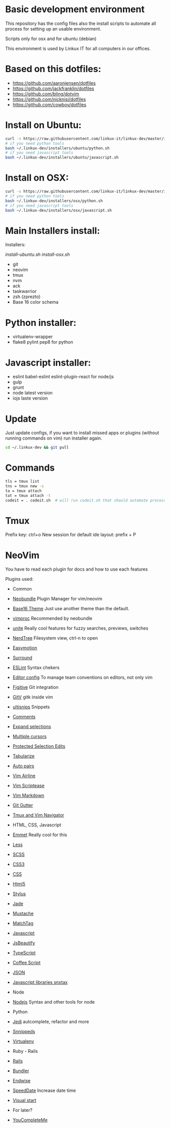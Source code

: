 # Basic development environment

This repository has the config files also the install scripts
to automate all process for setting up an usable environment.

Scripts only for osx and for ubuntu (debian)

This environment is used by Linkux IT for all computers in our 
offices.

Based on this dotfiles:
=======================

  - https://github.com/aaronjensen/dotfiles
  - https://github.com/jackfranklin/dotfiles
  - https://github.com/bling/dotvim
  - https://github.com/nicknisi/dotfiles
  - https://github.com/cowboy/dotfiles

Install on Ubuntu:
=================

```bash
curl -s https://raw.githubusercontent.com/linkux-it/linkux-dev/master/install-ubuntu.sh | bash
# if you need python tools
bash ~/.linkux-dev/installers/ubuntu/python.sh
# if you need javascript tools
bash ~/.linkux-dev/installers/ubuntu/javascript.sh
```

Install on OSX:
=================

```bash
curl -s https://raw.githubusercontent.com/linkux-it/linkux-dev/master/install-osx.sh | bash
# if you need python tools
bash ~/.linkux-dev/installers/osx/python.sh
# if you need javascript tools
bash ~/.linkux-dev/installers/osx/javascript.sh
```

Main Installers install:
=======================

Installers: 

*install-ubuntu.sh*
*install-osx.sh*

* git
* neovim
* tmux
* nvm
* ack
* taskwarrior
* zsh (zprezto)
* Base 16 color schema

Python installer:
================

* virtualenv-wrapper
* flake8 pylint pep8 for python

Javascript installer:
====================

* eslint babel-eslint eslint-plugin-react for node/js
* gulp
* grunt
* node latest version
* iojs laste version

Update
======

Just update configs, if you want to install missed apps or plugins (without running
commands on vim) run installer again.

```bash
cd ~/.linkux-dev && git pull
```

Commands
========

```bash
tls = tmux list
tns = tmux new -s
ta = tmux attach
tat = tmux attach -t
codeit = . codeit.sh  # will run codeit.sh that should automate processes to start a coding
```

Tmux
====

Prefix key: ctrl+o
New session for default ide layout: prefix + P

NeoVim
===

You have to read each plugin for docs and how to use each features

Plugins used:
 - Common
  - [Neobundle](https://github.com/Shougo/neobundle.vim) Plugin Manager for vim/neovim
  - [Base16 Theme](https://github.com/chriskempson/base16-vim) Just use another theme than the default.
  - [vimproc](https://github.com/Shougo/vimproc.vim) Recommended by neobundle
  - [unite](https://github.com/Shougo/unite.vim) Really cool features for fuzzy searches, previews, switches
  - [NerdTree](https://github.com/scrooloose/nerdtree) Filesystem view, ctrl-n to open
  - [Easymotion](https://github.com/Lokaltog/vim-easymotion)
  - [Surround](https://github.com/tpope/vim-surround)
  - [ESLint](https://github.com/scrooloose/syntastic/tree/master/syntax_checkers)  Syntax chekers
  - [Editor config](https://github.com/editorconfig/editorconfig-vim) To manage team conventions on editors, not only vim
  - [Figitive](https://github.com/tpope/vim-fugitive) Git integration
  - [GitV](https://github.com/gregsexton/gitv) gitk inside vim
  - [ultisnips](https://github.com/SirVer/ultisnips) Snippets
  - [Comments](https://github.com/tomtom/tcomment_vim)
  - [Expand selections](https://github.com/terryma/vim-expand-region)
  - [Multiple cursors](https://github.com/terryma/vim-multiple-cursors)
  - [Protected Selection Edits](https://github.com/chrisbra/NrrwRgn)
  - [Tabularize](https://github.com/godlygeek/tabular)
  - [Auto pairs](https://github.com/jiangmiao/auto-pairs)
  - [Vim Airline](https://github.com/bling/vim-airline)
  - [Vim Scriptease](https://github.com/tpope/vim-scriptease)
  - [Vim Markdown](https://github.com/tpope/vim-markdown)
  - [Git Gutter](https://github.com/airblade/vim-gitgutter)
  - [Tmux and Vim Navigator](christoomey/vim-tmux-navigator)

 - HTML, CSS, Javascript
  - [Emmet](https://github.com/mattn/emmet-vim) Really cool for this
  - [Less](https://github.com/groenewege/vim-less)
  - [SCSS](https://github.com/cakebaker/scss-syntax.vim)
  - [CSS3](https://github.com/hail2u/vim-css3-syntax)
  - [CSS](https://github.com/ap/vim-css-color)
  - [Html5](https://github.com/othree/html5.vim)
  - [Stylus](https://github.com/wavded/vim-stylus)
  - [Jade](https://github.com/digitaltoad/vim-jade)
  - [Mustache](https://github.com/juvenn/mustache.vim)
  - [MatchTag](https://github.com/gregsexton/MatchTag)
  - [Javascript](https://github.com/pangloss/vim-javascript)
  - [JsBeautify](https://github.com/maksimr/vim-jsbeautify)
  - [TypeScript](https://github.com/leafgarland/typescript-vim)
  - [Coffee Script](https://github.com/kchmck/vim-coffee-script)
  - [JSON](https://github.com/leshill/vim-json)
  - [Javascript libraries snxtax](https://github.com/othree/javascript-libraries-syntax.vim)

 - Node
  - [Nodejs](https://github.com/moll/vim-node) Syntax and other tools for node

 - Python
  - [Jedi](https://github.com/davidhalter/jedi-vim) autcomplete, refactor and more
  - [Snnippeds](https://github.com/SirVer/ultisnips)
  - [Virtualenv](https://github.com/jmcantrell/vim-virtualenv)

 - Ruby - Rails
  - [Rails](https://github.com/tpope/vim-rails)
  - [Bundler](https://github.com/tpope/vim-bundler)
  - [Endwise](https://github.com/tpope/vim-endwise)
  - [SpeedDate](https://github.com/tpope/vim-speeddating) Increase date time
  - [Visual start](https://github.com/thinca/vim-visualstar)

 - For later?
  - [YouCompleteMe](https://github.com/Valloric/YouCompleteMe)
